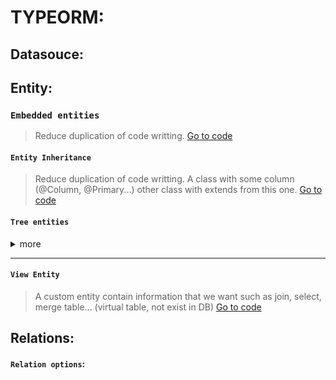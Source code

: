 # TYPEORM:

## Datasouce:

## Entity:

### `Embedded entities`

> Reduce duplication of code writting.
> <a href='https://github1s.com/thanhtrungvo8401/typeorm-expressjs-typescript/blob/master/src/entity/EmbeddedEntities.ts' >Go to code</a>

#### `Entity Inheritance`

> Reduce duplication of code writting. A class with some column (@Column, @Primary...) other class with extends from this one.
> <a href='https://github1s.com/thanhtrungvo8401/typeorm-expressjs-typescript/blob/master/src/entity/EntitiesInheritance.ts' >Go to code</a>

#### `Tree entities`

<details>
<summary>more</summary>
<blockquote>

Adjacency li
Nested

Materialized Path (aka Path Enumeration)f

Closure table

Working with tree entities

</blockquote>
</details>

---

#### `View Entity`

> A custom entity contain information that we want such as join, select, merge table... (virtual table, not exist in DB)
> <a href='https://github1s.com/thanhtrungvo8401/typeorm-expressjs-typescript/blob/master/src/entity/ViewEntites.ts' target='_blank' >Go to code</a>

## Relations:

#### `Relation options`:
